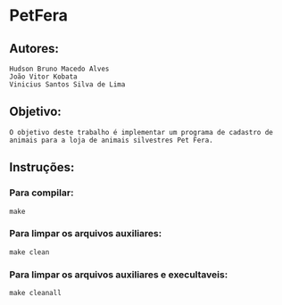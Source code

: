 # PetFera

## Autores: 
	Hudson Bruno Macedo Alves
	João Vitor Kobata
	Vinicius Santos Silva de Lima

## Objetivo:

	O objetivo deste trabalho é implementar um programa de cadastro de animais para a loja de animais silvestres Pet Fera.

## Instruções:

### Para compilar:

	make

### Para limpar os arquivos auxiliares:

    make clean

### Para limpar os arquivos auxiliares e execultaveis:

    make cleanall
